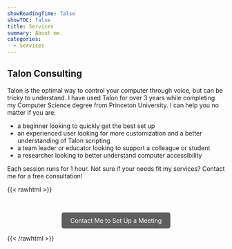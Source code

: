 ```yaml
---
showReadingTime: false
showTOC: false
title: Services
summary: About me.
categories:
  - Services
---
```


## Talon Consulting

Talon is the optimal way to control your computer through voice, but can be tricky to understand. I have used Talon for over 3 years while completing my Computer Science degree from Princeton University. I can help you no matter if you are:

- a beginner looking to quickly get the best set up
- an experienced user looking for more customization and a better understanding of Talon scripting
- a team leader or educator looking to support a colleague or student
- a researcher looking to better understand computer accessibility

Each session runs for 1 hour. Not sure if your needs fit my services?
Contact me for a free consultation!

{{< rawhtml >}}

<center>
<div id='product-component-1683124956863'></div>
<script type="text/javascript">
/*<![CDATA[*/
(function () {
  var scriptURL = 'https://sdks.shopifycdn.com/buy-button/latest/buy-button-storefront.min.js';
  if (window.ShopifyBuy) {
    if (window.ShopifyBuy.UI) {
      ShopifyBuyInit();
    } else {
      loadScript();
    }
  } else {
    loadScript();
  }
  function loadScript() {
    var script = document.createElement('script');
    script.async = true;
    script.src = scriptURL;
    (document.getElementsByTagName('head')[0] || document.getElementsByTagName('body')[0]).appendChild(script);
    script.onload = ShopifyBuyInit;
  }
  function ShopifyBuyInit() {
    var client = ShopifyBuy.buildClient({
      domain: 'cf49ce.myshopify.com',
      storefrontAccessToken: '3d7bcb221f796f64daf89938064e1d10',
    });
    ShopifyBuy.UI.onReady(client).then(function (ui) {
      ui.createComponent('product', {
        id: '8274807357749',
        node: document.getElementById('product-component-1683124956863'),
        moneyFormat: '%24%7B%7Bamount%7D%7D',
        options: {
  "product": {
    "styles": {
      "product": {
        "@media (min-width: 601px)": {
          "max-width": "calc(25% - 20px)",
          "margin-left": "20px",
          "margin-bottom": "50px"
        }
      },
      "title": {
        "font-size": "19px",
        "color": "#7d9f7d"
      },
      "button": {
        "font-family": "PT Sans, sans-serif",
        "font-size": "14px",
        "padding-top": "15px",
        "padding-bottom": "15px",
        "color": "#210808",
        ":hover": {
          "color": "#210808"
        },
        "border-radius": "0px",
        "padding-left": "0px",
        "padding-right": "0px"
      },
      "quantityInput": {
        "font-size": "14px",
        "padding-top": "15px",
        "padding-bottom": "15px"
      },
      "price": {
        "font-size": "22px"
      },
      "compareAt": {
        "font-size": "18.7px"
      },
      "unitPrice": {
        "font-size": "18.7px"
      }
    },
    "buttonDestination": "checkout",
    "text": {
      "button": ""
    },
    "googleFonts": [
      "PT Sans"
    ]
  },
  "productSet": {
    "styles": {
      "products": {
        "@media (min-width: 601px)": {
          "margin-left": "-20px"
        }
      }
    }
  },
  "modalProduct": {
    "contents": {
      "img": false,
      "imgWithCarousel": true,
      "button": false,
      "buttonWithQuantity": true
    },
    "styles": {
      "product": {
        "@media (min-width: 601px)": {
          "max-width": "100%",
          "margin-left": "0px",
          "margin-bottom": "0px"
        }
      },
      "button": {
        "font-family": "PT Sans, sans-serif",
        "font-size": "14px",
        "padding-top": "15px",
        "padding-bottom": "15px",
        "color": "#210808",
        ":hover": {
          "color": "#210808"
        },
        "border-radius": "0px",
        "padding-left": "0px",
        "padding-right": "0px"
      },
      "quantityInput": {
        "font-size": "14px",
        "padding-top": "15px",
        "padding-bottom": "15px"
      },
      "title": {
        "font-family": "Helvetica Neue, sans-serif",
        "font-weight": "bold",
        "font-size": "26px",
        "color": "#4c4c4c"
      },
      "price": {
        "font-family": "Helvetica Neue, sans-serif",
        "font-weight": "normal",
        "font-size": "18px",
        "color": "#4c4c4c"
      },
      "compareAt": {
        "font-family": "Helvetica Neue, sans-serif",
        "font-weight": "normal",
        "font-size": "15.299999999999999px",
        "color": "#4c4c4c"
      },
      "unitPrice": {
        "font-family": "Helvetica Neue, sans-serif",
        "font-weight": "normal",
        "font-size": "15.299999999999999px",
        "color": "#4c4c4c"
      }
    },
    "googleFonts": [
      "PT Sans"
    ],
    "text": {
      "button": "Add to cart"
    }
  },
  "option": {},
  "cart": {
    "styles": {
      "button": {
        "font-family": "PT Sans, sans-serif",
        "font-size": "14px",
        "padding-top": "15px",
        "padding-bottom": "15px",
        "color": "#210808",
        ":hover": {
          "color": "#210808"
        },
        "border-radius": "0px"
      }
    },
    "text": {
      "total": "Subtotal",
      "button": "Checkout"
    },
    "googleFonts": [
      "PT Sans"
    ]
  },
  "toggle": {
    "styles": {
      "toggle": {
        "font-family": "PT Sans, sans-serif"
      },
      "count": {
        "font-size": "14px",
        "color": "#210808",
        ":hover": {
          "color": "#210808"
        }
      },
      "iconPath": {
        "fill": "#210808"
      }
    },
    "googleFonts": [
      "PT Sans"
    ]
  }
},
      });
    });
  }
})();
/*]]>*/
</script>
<br>
</script>
<style>
    .button {
        background-color: #5f5f5f;
  color: #fff;
  margin: 0px;
  padding: 10px 20px;
  border-radius: 5px;
  text-decoration: none;
  display: inline-block;
}

</style>

<a class="button" href="/contact">Contact Me to Set Up a Meeting </a>

</center>

{{< /rawhtml >}}
